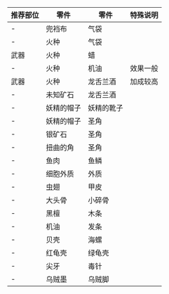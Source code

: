 推荐部位|零件|零件|特殊说明
-|-|-|-
-|兜裆布|气袋
-|火种|气袋
武器|火种|蜡
-|火种|机油|效果一般
武器|火种|龙舌兰酒|加成较高
-|未知矿石|龙舌兰酒
-|妖精的帽子|妖精的靴子
-|妖精的帽子|圣角
-|银矿石|圣角
-|扭曲的角|圣角
-|鱼肉|鱼鳞
-|细胞外质|外质
-|虫翅|甲皮
-|大头骨|小碎骨
-|黑檀|木条
-|机油|发条
-|贝壳|海螺
-|红龟壳|绿龟壳
-|尖牙|毒针
-|乌贼墨|乌贼脚
